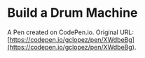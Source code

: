# Build a Drum Machine

A Pen created on CodePen.io. Original URL: [https://codepen.io/gclopez/pen/XWdbeBg](https://codepen.io/gclopez/pen/XWdbeBg).



